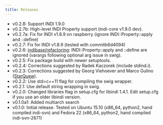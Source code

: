 ```yaml
---
title: Releases
---
```


-   v0.2.8: Support INDI 1.9.0
-   v0.2.7b: High-level INDI Property support (indi-core v1.9.0 dev).
-   v0.2.7a: Fix for INDI v1.8.9 on raspberry (ignore
    INDI::Property::apply and ::define)
-   v0.2.7: Fix for INDI v1.8.9 (tested with commitb6d4094)
-   v0.2.6:
    [indibase/refactoring](https://github.com/indilib/indi/pull/1302):
    INDI::Property::apply and ::define are ignored (varargs following
    optional arg issue in swig).
-   v0.2.5: Fix package build with newer setuptools.
-   v0.2.4: Corrections suggested by Radek Kaczorek (include stdind.i).
-   v0.2.3: Corrections suggested by Georg Viehoever and Marco Gulino
    ([StarQuew](https://github.com/GuLinux/StarQuew/)).
-   v0.2.2: Use std=c++11 flag for compiling the swig wrapper.
-   v0.2.1: Use default string wrapping in swig.
-   v0.2.0: Changed libraries flag in setup.cfg for libindi 1.4.1. Edit
    setup.cfg if you use an older libindi version.
-   v0.1.0a1: Added multiarch search
-   v0.1.0: Initial release. Tested on Ubuntu 15.10 (x86\_64, python2,
    hand compiled indi-svn) and Fedora 22 (x86\_64, python2, hand
    compiled indi-svn-2671)
